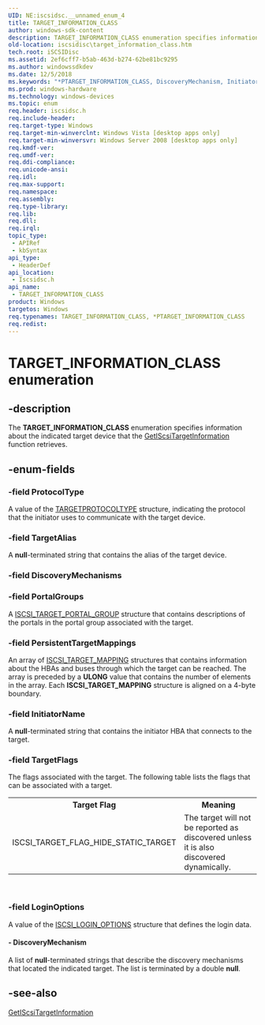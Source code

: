 ```yaml
---
UID: NE:iscsidsc.__unnamed_enum_4
title: TARGET_INFORMATION_CLASS
author: windows-sdk-content
description: TARGET_INFORMATION_CLASS enumeration specifies information about the indicated target device that the GetIScsiTargetInformation function retrieves.
old-location: iscsidisc\target_information_class.htm
tech.root: iSCSIDisc
ms.assetid: 2ef6cff7-b5ab-463d-b274-62be81bc9295
ms.author: windowssdkdev
ms.date: 12/5/2018
ms.keywords: "*PTARGET_INFORMATION_CLASS, DiscoveryMechanism, InitiatorName, LoginOptions, PersistentTargetMappings, PortalGroups, ProtocolType, TARGET_INFORMATION_CLASS, TARGET_INFORMATION_CLASS enumeration [iSCSI Discovery Library API], TargetAlias, TargetFlags, iscsidisc.target_information_class, iscsidsc/DiscoveryMechanism, iscsidsc/InitiatorName, iscsidsc/LoginOptions, iscsidsc/PersistentTargetMappings, iscsidsc/PortalGroups, iscsidsc/ProtocolType, iscsidsc/TARGET_INFORMATION_CLASS, iscsidsc/TargetAlias, iscsidsc/TargetFlags"
ms.prod: windows-hardware
ms.technology: windows-devices
ms.topic: enum
req.header: iscsidsc.h
req.include-header: 
req.target-type: Windows
req.target-min-winverclnt: Windows Vista [desktop apps only]
req.target-min-winversvr: Windows Server 2008 [desktop apps only]
req.kmdf-ver: 
req.umdf-ver: 
req.ddi-compliance: 
req.unicode-ansi: 
req.idl: 
req.max-support: 
req.namespace: 
req.assembly: 
req.type-library: 
req.lib: 
req.dll: 
req.irql: 
topic_type:
 - APIRef
 - kbSyntax
api_type:
 - HeaderDef
api_location:
 - Iscsidsc.h
api_name:
 - TARGET_INFORMATION_CLASS
product: Windows
targetos: Windows
req.typenames: TARGET_INFORMATION_CLASS, *PTARGET_INFORMATION_CLASS
req.redist: 
---
```


# TARGET_INFORMATION_CLASS enumeration


## -description


The <b>TARGET_INFORMATION_CLASS</b> enumeration specifies information about the indicated target device that the <a href="https://msdn.microsoft.com/3db31d0b-ed08-432b-9c28-a700c4a9d369">GetIScsiTargetInformation</a> function retrieves.



## -enum-fields




### -field ProtocolType

A value of the <a href="https://msdn.microsoft.com/en-us/library/Bb870853(v=VS.85).aspx">TARGETPROTOCOLTYPE</a> structure, indicating the protocol that the initiator uses to communicate with the target device. 



### -field TargetAlias

A <b>null</b>-terminated string that contains the alias of the target device. 



### -field DiscoveryMechanisms


### -field PortalGroups

A <a href="https://msdn.microsoft.com/en-us/library/Bb870811(v=VS.85).aspx">ISCSI_TARGET_PORTAL_GROUP</a> structure that contains descriptions of the portals in the portal group associated with the target. 



### -field PersistentTargetMappings

An array of <a href="https://msdn.microsoft.com/en-us/library/Bb870805(v=VS.85).aspx">ISCSI_TARGET_MAPPING</a> structures that contains information about the HBAs and buses through which the target can be reached. The array is preceded by a <b>ULONG</b> value that contains the number of elements in the array. Each <b>ISCSI_TARGET_MAPPING</b> structure is aligned on a 4-byte boundary. 



### -field InitiatorName

A <b>null</b>-terminated string that contains the initiator HBA that connects to the target.


### -field TargetFlags

The flags associated with the target. The following table lists the flags that can be associated with a target.

<table>
<tr>
<th>Target Flag</th>
<th>Meaning</th>
</tr>
<tr>
<td>ISCSI_TARGET_FLAG_HIDE_STATIC_TARGET</td>
<td>The target will not be reported as discovered unless it is also discovered dynamically.</td>
</tr>
</table>
 


### -field LoginOptions

A value of the <a href="https://msdn.microsoft.com/en-us/library/Bb870801(v=VS.85).aspx">ISCSI_LOGIN_OPTIONS</a> structure that defines the login data.


#### - DiscoveryMechanism

A list of <b>null</b>-terminated strings that describe the discovery mechanisms that located the indicated target. The list is terminated by a double <b>null</b>. 



## -see-also




<a href="https://msdn.microsoft.com/3db31d0b-ed08-432b-9c28-a700c4a9d369">GetIScsiTargetInformation</a>
 

 

